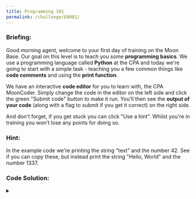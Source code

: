 ```yaml
---
title: Programming 101
permalink: /challenge/E0001/
---
```


### Briefing: 
Good morning agent, welcome to your first day of training on the Moon Base. Our goal on this level is to teach you some **programming basics**. We use a programming language called **Python** at the CPA and today we're going to start with a simple task - teaching you a few common things like **code comments** and using the **print function**.

We have an interactive **code editor** for you to learn with, the CPA MoonCoder. Simply change the code in the editor on the left side and click the green "Submit code" button to make it run. You'll then see the **output of your code** (along with a flag to submit if you get it correct) on the right side.

And don't forget, if you get stuck you can click "Use a hint". Whilst you're in training you won't lose any points for doing so.

### Hint: 
In the example code we're printing the string "text" and the number 42. See if you can copy these, but instead print the string "Hello, World" and the number 1337.

### Code Solution:

<details class="has-spoiler spoiler-span">
  <summary></summary>
  <pre><code>
# CHALLENGE 1: First print out the text: Hello, World
print("Hello, World")

# CHALLENGE 2: Next print out the numbers: 1337
print(1337)
  </code></pre>
</details>
